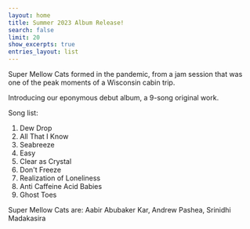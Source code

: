 ```yaml
---
layout: home
title: Summer 2023 Album Release!
search: false
limit: 20
show_excerpts: true
entries_layout: list
---
```


Super Mellow Cats formed in the pandemic, from a jam session that was one of the peak moments of a Wisconsin cabin trip.

Introducing our eponymous debut album, a 9-song original work.

Song list:
1. Dew Drop
2. All That I Know
3. Seabreeze
4. Easy
5. Clear as Crystal
6. Don't Freeze
7. Realization of Loneliness
8. Anti Caffeine Acid Babies
9. Ghost Toes

Super Mellow Cats are: Aabir Abubaker Kar, Andrew Pashea, Srinidhi Madakasira
